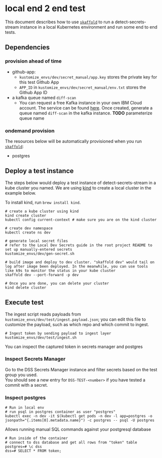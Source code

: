 # local end 2 end test

This document describes how to use [`skaffold`](https://skaffold.dev/docs/references/cli/) to run a detect-secrets-stream instance in a local Kubernetes environment and run some end to end tests.

## Dependencies

### provision ahead of time

- github-app:
  - `kustomize_envs/dev/secret_manual/app.key` stores the private key for this test Github App
  - `APP_ID` in `kustomize_envs/dev/secret_manual/env.txt` stores the Github App ID
- a kafka queue named `diff-scan`
  - You can request a free Kafka instance in your own IBM Cloud account. The service can be found [here](https://cloud.ibm.com/catalog/services/event-streams). Once created, generate a queue named `diff-scan` in the kafka instance. **TODO** parameterize queue name

### ondemand provision

The resources below will be automatically provisioned when you run [`skaffold`](https://skaffold.dev/docs/references/cli/):

- postgres

## Deploy a test instance

The steps below would deploy a test instance of detect-secrets-stream in a kube cluster you named. We are using [kind](https://kind.sigs.k8s.io/) to create a local cluster in the example below.

To install kind, run `brew install kind`.

```shell
# create a kube cluster using kind
kind create cluster
kubectl config current-context # make sure you are on the kind cluster

# create dev namespace
kubectl create ns dev

# generate local secret files
# refer to the Local Dev Secrets guide in the root project README to set up manually-entered secrets
kustomize_envs/dev/gen-secret.sh

# build image and deploy to dev cluster. "skaffold dev" would tail on log after image been deployed. In the meanwhile, you can use tools like k9s to monitor the status in your kube cluster
skaffold dev --port-forward -p dev

# Once you are done, you can delete your cluster
kind delete cluster
```

## Execute test

The ingest script reads payloads from `kustomize_envs/dev/test/ingest.payload.json`; you can edit this file to customize the payload, such as which repo and which commit to ingest.

```shell
# Ingest token by sending payload to ingest layer
kustomize_envs/dev/test/ingest.sh
```

You can inspect the captured token in secrets manager and postgres

### Inspect Secrets Manager
Go to the DSS Secrets Manager instance and filter secrets based on the test group you used.  
You should see a new entry for `DSS-TEST-<number>` if you have tested a commit with a secret. 

### Inspect postgres

```shell
# Run in local env
# run psql in postgres container as user "postgres"
kubectl exec -n dev -it $(kubectl get pods -n dev -l app=postgres -o jsonpath="{.items[0].metadata.name}") -c postgres -- psql -U postgres
```

Allows running manual SQL commands against your postgresql database

```
# Run inside of the container
# connect to dss database and get all rows from "token" table
postgres=# \c dss
dss=# SELECT * FROM token;
```
